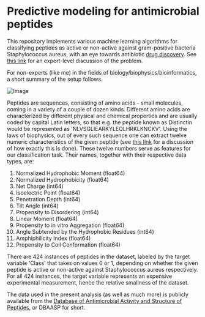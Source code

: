 # Predictive modeling for antimicrobial peptides 

This repository implements various machine learning algorithms for classifying peptides as active or non-active against gram-positive bacteria Staphylococcus aureus, with an eye towards antibiotic [drug discovery](https://en.wikipedia.org/wiki/Drug_discovery). See [this link](https://sciforum.net/paper/view/conference/6359)
for an expert-level discussion of the problem. 

For non-experts (like me) in the fields of biology/biophysics/bioinformatics, a short summary of the setup follows. 

![Image](https://github.com/dprugby/DBAASP/edit/master/img.png?raw=true)

Peptides are sequences, consisting of amino acids - small molecules, coming in a variety of a couple of dozen kinds. Different amino acids are characterized by different physical and chemical properties and are usually coded by capital Latin letters, so that e.g. the peptide known as Distinctin would be represented as 'NLVSGLIEARKYLEQLHRKLKNCKV'. Using the laws of biophysics, out of every such sequence one can extract twelve numeric characteristics of the given peptide (see [this link](https://pubs.acs.org/doi/abs/10.1021/ci4007003) for a discussion of how exactly this is done). These twelve numbers serve as features for our classification task. Their names, together with their respective data types, are:

1. Normalized Hydrophobic Moment (float64)
1. Normalized Hydrophobicity (float64)                     
1. Net Charge (int64)                                      
1. Isoelectric Point (float64)                              
1. Penetration Depth (int64)                               
1. Tilt Angle (int64)                                         
1. Propensity to Disordering (int64)                         
1. Linear Moment (float64)                                    
1. Propensity to in vitro Aggregation (float64)               
1. Angle Subtended by the Hydrophobic Residues (int64)       
1. Amphiphilicity Index (float64)                            
1. Propensity to Coil Conformation (float64)   

There are 424 instances of peptides in the dataset, labeled by the target variable 'Class' that takes on values 0 or 1, depending on whether the given peptide is active or non-active against Staphylococcus aureus respectively. For all 424 instances, the target variable represents an expensive experimental measurement, hence the relative smallness of the dataset. 

The data used in the present analysis (as well as much more) is publicly available from the [Database of Antimicrobial Activity and Structure of Peptides](https://dbaasp.org/), or DBAASP for short.
